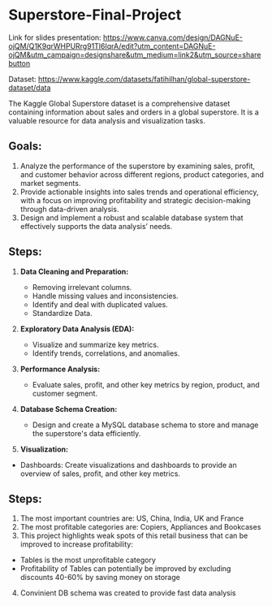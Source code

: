 # Superstore-Final-Project

Link for slides presentation: https://www.canva.com/design/DAGNuE-ojQM/Q1K9qrWHPURrg91Tl6IqrA/edit?utm_content=DAGNuE-ojQM&utm_campaign=designshare&utm_medium=link2&utm_source=sharebutton 

Dataset: https://www.kaggle.com/datasets/fatihilhan/global-superstore-dataset/data 

The Kaggle Global Superstore dataset is a comprehensive dataset containing information about sales and orders in a global superstore. It is a valuable resource for data analysis and visualization tasks.

## Goals:

1. Analyze the performance of the superstore by examining sales, profit, and customer behavior across different regions, product categories, and market segments.
2. Provide actionable insights into sales trends and operational efficiency, with a focus on improving profitability and strategic decision-making through data-driven analysis.
3. Design and implement a robust and scalable database system that effectively supports the data analysis’ needs.

## Steps:

1. **Data Cleaning and Preparation:**
   - Removing irrelevant columns.
   - Handle missing values and inconsistencies.
   - Identify and deal with duplicated values.
   - Standardize Data.

3. **Exploratory Data Analysis (EDA):**
   - Visualize and summarize key metrics.
   - Identify trends, correlations, and anomalies.

4. **Performance Analysis:**
   - Evaluate sales, profit, and other key metrics by region, product, and customer segment.

5. **Database Schema Creation:**
   - Design and create a MySQL database schema to store and manage the superstore's data efficiently.
  
6. **Visualization:**
  - Dashboards: Create visualizations and dashboards to provide an overview of sales, profit, and other key metrics. 


## Steps:

1. The most important countries are: US, China, India, UK and France
2. The most profitable categories are: Copiers, Appliances and Bookcases
3. This project highlights weak spots of this retail business that can be improved to increase profitability:
- Tables is the most unprofitable category
- Profitability of Tables can potentially be improved by excluding discounts 40-60% by saving money on storage
4. Convinient DB schema was created to provide fast data analysis
  
